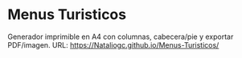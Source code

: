 # Menus Turisticos
Generador imprimible en A4 con columnas, cabecera/pie y exportar PDF/imagen.
URL: https://Nataliogc.github.io/Menus-Turisticos/
